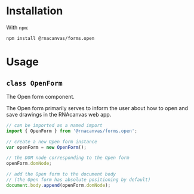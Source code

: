 # Installation

With `npm`:

```
npm install @rnacanvas/forms.open
```

# Usage

## `class OpenForm`

The Open form component.

The Open form primarily serves to inform the user
about how to open and save drawings in the RNAcanvas web app.

```javascript
// can be imported as a named import
import { OpenForm } from '@rnacanvas/forms.open';

// create a new Open form instance
var openForm = new OpenForm();

// the DOM node corresponding to the Open form
openForm.domNode;

// add the Open form to the document body
// (the Open form has absolute positioning by default)
document.body.append(openForm.domNode);
```
